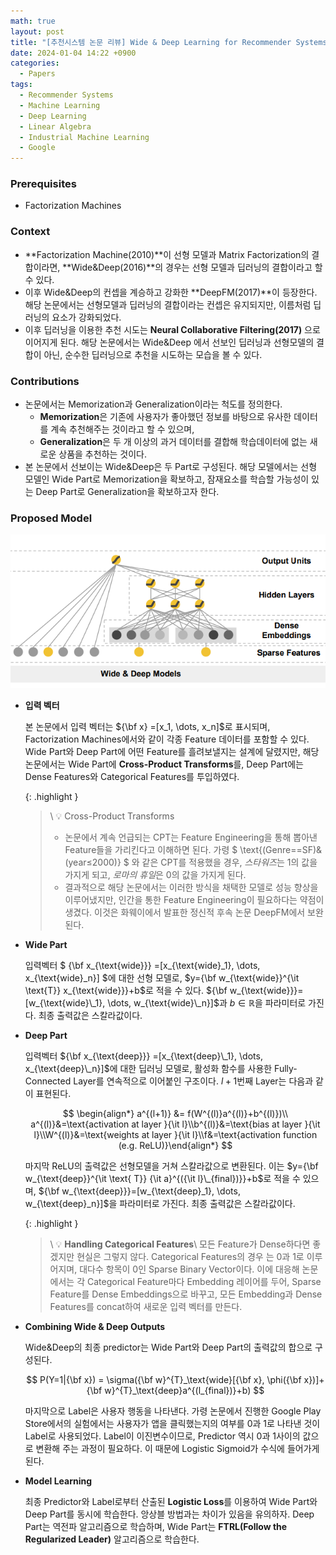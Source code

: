 ```yaml
---
math: true
layout: post
title: "[추천시스템 논문 리뷰] Wide & Deep Learning for Recommender Systems"
date: 2024-01-04 14:22 +0900
categories:
  - Papers
tags:
  - Recommender Systems
  - Machine Learning
  - Deep Learning
  - Linear Algebra
  - Industrial Machine Learning
  - Google
---
```


### Prerequisites

- Factorization Machines

### Context

- **Factorization Machine(2010)**이 선형 모델과 Matrix Factorization의 결합이라면, **Wide&Deep(2016)**의 경우는 선형 모델과 딥러닝의 결합이라고 할 수 있다.
- 이후 Wide&Deep의 컨셉을 계승하고 강화한 **DeepFM(2017)**이 등장한다. 해당 논문에서는 선형모델과 딥러닝의 결합이라는 컨셉은 유지되지만, 이름처럼 딥러닝의 요소가 강화되었다.
- 이후 딥러닝을 이용한 추천 시도는 **Neural Collaborative Filtering(2017)** 으로 이어지게 된다. 해당 논문에서는 Wide&Deep 에서 선보인 딥러닝과 선형모델의 결합이 아닌, 순수한 딥러닝으로 추천을 시도하는 모습을 볼 수 있다.

### Contributions

- 논문에서는 Memorization과 Generalization이라는 척도를 정의한다.
    - **Memorization**은 기존에 사용자가 좋아했던 정보를 바탕으로 유사한 데이터를 계속 추천해주는 것이라고 할 수 있으며,
    - **Generalization**은 두 개 이상의 과거 데이터를 결합해 학습데이터에 없는 새로운 상품을 추천하는 것이다.
- 본 논문에서 선보이는 Wide&Deep은 두 Part로 구성된다. 해당 모델에서는 선형 모델인 Wide Part로 Memorization을 확보하고, 잠재요소를 학습할 가능성이 있는 Deep Part로 Generalization을 확보하고자 한다.

### Proposed Model

![Untitled](/assets/images/papers/recsys/3-wide-and-deep/1.png)

- **입력 벡터**
    
    본 논문에서 입력 벡터는 ${\bf x} =[x_1, \dots, x_n]$로 표시되며, Factorization Machines에서와 같이 각종 Feature 데이터를 포함할 수 있다. Wide Part와 Deep Part에 어떤 Feature를 흘려보낼지는 설계에 달렸지만, 해당 논문에서는 Wide Part에 **Cross-Product Transforms**를, Deep Part에는 Dense Features와 Categorical Features를 투입하였다.
    
    {: .highlight }
    > \\
    > 💡 Cross-Product Transforms
    > - 논문에서 계속 언급되는 CPT는 Feature Engineering을 통해 뽑아낸 Feature들을 가리킨다고 이해하면 된다. 가령 $ \text{(Genre==SF)&(year≤2000)} $ 와 같은 CPT를 적용했을 경우, *스타워즈*는 1의 값을 가지게 되고, *로마의 휴일*은 0의 값을 가지게 된다.
    > - 결과적으로 해당 논문에서는 이러한 방식을 채택한 모델로 성능 향상을 이루어냈지만, 인간을 통한 Feature Engineering이 필요하다는 약점이 생겼다. 이것은 화웨이에서 발표한 정신적 후속 논문 DeepFM에서 보완된다.
    
- **Wide Part**
    
    입력벡터 $ {\bf x_{\text{wide}}} =[x_{\text{wide}\_1}, \dots, x_{\text{wide}\_n}] $에 대한 선형 모델로, $y={\bf w_{\text{wide}}^{\it \text{T}} x_{\text{wide}}}+b$로 적을 수 있다. ${\bf w_{\text{wide}}}=[w_{\text{wide}\_1}, \dots, w_{\text{wide}\_n}]$과 $b\in\mathbb{R}$을 파라미터로 가진다. 최종 출력값은 스칼라값이다.
    
- **Deep Part**
    
    입력벡터 ${\bf x_{\text{deep}}} =[x_{\text{deep}\_1}, \dots, x_{\text{deep}\_n}]$에 대한 딥러닝 모델로, 활성화 함수를 사용한 Fully-Connected Layer를 연속적으로 이어붙인 구조이다. $l+1$번째 Layer는 다음과 같이 표현된다.
    
    $$
    \begin{align*}
    a^{(l+1)} &= f(W^{(l)}a^{(l)}+b^{(l)})\\
    a^{(l)}&=\text{activation at layer }{\it l}\\b^{(l)}&=\text{bias at layer }{\it l}\\W^{(l)}&=\text{weights at layer }{\it l}\\f&=\text{activation function (e.g. ReLU)}\end{align*}
    $$
    
    마지막 ReLU의 출력값은 선형모델을 거쳐 스칼라값으로 변환된다. 이는 $y={\bf w_{\text{deep}}^{\it \text{ T}} {\it a}^{({\it l}\_{final})}}+b$로 적을 수 있으며, ${\bf w_\{\text{deep}}}=[w_{\text{deep}\_1}, \dots, w\_{\text{deep}\_n}]$을 파라미터로 가진다. 최종 출력값은 스칼라값이다.
    
    {: .highlight }
    > \\
    > 💡 **Handling Categorical Features**\\
    모든 Feature가 Dense하다면 좋겠지만 현실은 그렇지 않다. Categorical Features의 경우 는 0과 1로 이루어지며, 대다수 항목이 0인 Sparse Binary Vector이다. 이에 대응해 논문에서는 각 Categorical Feature마다 Embedding 레이어를 두어, Sparse Feature를 Dense Embeddings으로 바꾸고, 모든 Embedding과 Dense Features를 concat하여 새로운 입력 벡터를 만든다.
    
- **Combining Wide & Deep Outputs**
    
    Wide&Deep의 최종 predictor는 Wide Part와 Deep Part의 출력값의 합으로 구성된다. 
    
    $$
    P(Y=1|{\bf x}) = \sigma({\bf w}^{T}_\text{wide}[{\bf x}, \phi({\bf x})]+{\bf w}^{T}_\text{deep}a^{(l_{final})}+b)
    $$
    
    마지막으로 Label은 사용자 행동을 나타낸다. 가령 논문에서 진행한 Google Play Store에서의 실험에서는 사용자가 앱을 클릭했는지의 여부를 0과 1로 나타낸 것이 Label로 사용되었다. Label이 이진변수이므로, Predictor 역시 0과 1사이의 값으로 변환해 주는 과정이 필요하다. 이 때문에 Logistic Sigmoid가 수식에 들어가게 된다.
    
- **Model Learning**
    
    최종 Predictor와 Label로부터 산출된 **Logistic Loss**를 이용하여 Wide Part와 Deep Part를 동시에 학습한다. 앙상블 방법과는 차이가 있음을 유의하자. Deep Part는 역전파 알고리즘으로 학습하며, Wide Part는 **FTRL(Follow the Regularized Leader)** 알고리즘으로 학습한다.